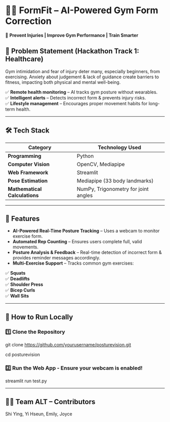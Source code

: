 # 🏋️‍♀️ FormFit – AI-Powered Gym Form Correction  

📌 **Prevent Injuries | Improve Gym Performance | Train Smarter**  

## 🚀 Problem Statement (Hackathon Track 1: Healthcare)  

Gym intimidation and fear of injury deter many, especially beginners, from exercising. Anxiety about judgement & lack of guidance create barriers to fitness, impacting both physical and mental well-being.

✅ **Remote health monitoring** – AI tracks gym posture without wearables.  
✅ **Intelligent alerts** – Detects incorrect form & prevents injury risks.  
✅ **Lifestyle management** – Encourages proper movement habits for long-term health.  

---

## 🛠️ Tech Stack  

| **Category**           | **Technology Used**  |
|-----------------------|--------------------|
| **Programming**        | Python |
| **Computer Vision**    | OpenCV, Mediapipe |
| **Web Framework**      | Streamlit |
| **Pose Estimation**    | Mediapipe (33 body landmarks) |
| **Mathematical Calculations** | NumPy, Trigonometry for joint angles |

---

## 📌 Features  

- **AI-Powered Real-Time Posture Tracking** – Uses a webcam to monitor exercise form.  
- **Automated Rep Counting** – Ensures users complete full, valid movements.  
- **Posture Analysis & Feedback** – Real-time detection of incorrect form & provides reminder messages accordingly.  
- **Multi-Exercise Support** – Tracks common gym exercises:  

✅ **Squats**  
✅ **Deadlifts**  
✅ **Shoulder Press**  
✅ **Bicep Curls**  
✅ **Wall Sits**  

---

## 🚀 How to Run Locally  

### 1️⃣ Clone the Repository  
  git clone https://github.com/yourusername/posturevision.git
  
  cd posturevision

### 2️⃣ Run the Web App - Ensure your webcam is enabled!
  streamlit run test.py

---

## 👩‍💻 Team ALT – Contributors  

Shi Ying, Yi Hseun, Emily, Joyce

